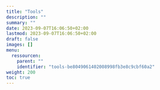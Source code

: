 ```yaml
---
title: "Tools"
description: ""
summary: ""
date: 2023-09-07T16:06:50+02:00
lastmod: 2023-09-07T16:06:50+02:00
draft: false
images: []
menu:
  ressourcen:
    parent: ""
    identifier: "tools-be8049061402008998fb3e8c9cbf60a2"
weight: 200
toc: true
---
```

